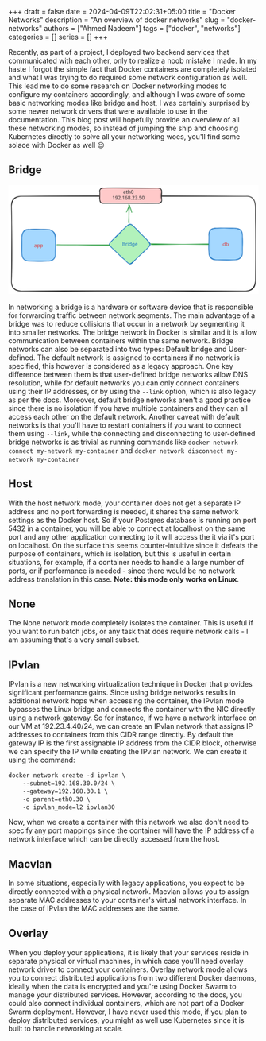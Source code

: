 +++ 
draft = false
date = 2024-04-09T22:02:31+05:00
title = "Docker Networks"
description = "An overview of docker networks"
slug = "docker-networks"
authors = ["Ahmed Nadeem"]
tags = ["docker", "networks"]
categories = []
series = []
+++

Recently, as part of a project, I deployed two backend services that communicated with each other, only to realize a noob mistake I made. In my haste I forgot the simple fact that Docker containers are completely isolated and what I was trying to do required some network configuration as well. This lead me to do some research on Docker networking modes to configure my containers accordingly, and although I was aware of some basic networking modes like bridge and host, I was certainly surprised by some newer network drivers that were available to use in the documentation. This blog post will hopefully provide an overview of all these networking modes, so instead of jumping the ship and choosing Kubernetes directly to solve all your networking woes, you'll find some solace with Docker as well :wink:

## Bridge

![Alternative text for accessibility](/static/images/docker-networks/bridge.svg)

In networking a bridge is a hardware or software device that is responsible for forwarding traffic between network segments. The main advantage of a bridge was to reduce collisions that occur in a network by segmenting it into smaller networks. The bridge network in Docker is similar and it is allow communication between containers within the same network. Bridge networks can also be separated into two types: Default bridge and User-defined. The default network is assigned to containers if no network is specified, this however is considered as a legacy approach. One key difference between them is that user-defined bridge networks allow DNS resolution, while for default networks you can only connect containers using their IP addresses, or by using the ```--link``` option, which is also legacy as per the docs. Moreover, default bridge networks aren't a good practice since there is no isolation if you have multiple containers and they can all access each other on the default network. Another caveat with default networks is that you'll have to restart containers if you want to connect them using ```--link```, while the connecting and disconnecting to user-defined bridge networks is as trivial as running commands like ```docker network connect my-network my-container``` and ```docker network disconnect my-network my-container```

## Host

With the host network mode, your container does not get a separate IP address and no port forwarding is needed, it shares the same network settings as the Docker host. So if your Postgres database is running on port 5432 in a container, you will be able to connect at localhost on the same port and any other application connecting to it will access the it via it's port on localhost. On the surface this seems counter-intuitive since it defeats the purpose of containers, which is isolation, but this is useful in certain situations, for example, if a container needs to handle a large number of ports, or if performance is needed - since there would be no network address translation in this case. **Note: this mode only works on Linux**.

## None

The None network mode completely isolates the container. This is useful if you want to run batch jobs, or any task that does require network calls - I am assuming that's a very small subset.

## IPvlan

IPvlan is a new networking virtualization technique in Docker that provides significant performance gains. Since using bridge networks results in additional network hops when accessing the container, the IPvlan mode bypasses the Linux bridge and connects the container with the NIC directly using a network gateway. So for instance, if we have a network interface on our VM at 192.23.4.40/24, we can create an IPvlan network that assigns IP addresses to containers from this CIDR range directly. By default the gateway IP is the first assignable IP address from the CIDR block, otherwise we can specify the IP while creating the IPvlan network. We can create it using the command:

```
docker network create -d ipvlan \
    --subnet=192.168.30.0/24 \
    --gateway=192.168.30.1 \
    -o parent=eth0.30 \
    -o ipvlan_mode=l2 ipvlan30
```

Now, when we create a container with this network we also don't need to specify any port mappings since the container will have the IP address of a network interface which can be directly accessed from the host.

## Macvlan

In some situations, especially with legacy applications, you expect to be directly connected with a physical network. Macvlan allows you to assign separate MAC addresses to your container's virtual network interface. In the case of IPvlan the MAC addresses are the same.

## Overlay

When you deploy your applications, it is likely that your services reside in separate physical or virtual machines, in which case you'll need overlay network driver to connect your containers. Overlay network mode allows you to connect distributed applications from two different Docker daemons, ideally when the data is encrypted and you're using Docker Swarm to manage your distributed services. However, according to the docs, you could also connect individual containers, which are not part of a Docker Swarm deployment. However, I have never used this mode, if you plan to deploy distributed services, you might as well use Kubernetes since it is built to handle networking at scale.